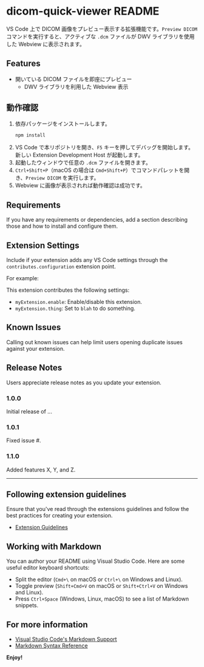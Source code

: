 # dicom-quick-viewer README

VS Code 上で DICOM 画像をプレビュー表示する拡張機能です。`Preview DICOM` コマンドを実行すると、アクティブな `.dcm` ファイルが DWV ライブラリを使用した Webview に表示されます。

## Features

- 開いている DICOM ファイルを即座にプレビュー
  - DWV ライブラリを利用した Webview 表示

## 動作確認

1. 依存パッケージをインストールします。
   ```bash
   npm install
   ```
2. VS Code で本リポジトリを開き、`F5` キーを押してデバッグを開始します。新しい Extension Development Host が起動します。
3. 起動したウィンドウで任意の `.dcm` ファイルを開きます。
4. `Ctrl+Shift+P`（macOS の場合は `Cmd+Shift+P`）でコマンドパレットを開き、`Preview DICOM` を実行します。
5. Webview に画像が表示されれば動作確認は成功です。

## Requirements

If you have any requirements or dependencies, add a section describing those and how to install and configure them.

## Extension Settings

Include if your extension adds any VS Code settings through the `contributes.configuration` extension point.

For example:

This extension contributes the following settings:

* `myExtension.enable`: Enable/disable this extension.
* `myExtension.thing`: Set to `blah` to do something.

## Known Issues

Calling out known issues can help limit users opening duplicate issues against your extension.

## Release Notes

Users appreciate release notes as you update your extension.

### 1.0.0

Initial release of ...

### 1.0.1

Fixed issue #.

### 1.1.0

Added features X, Y, and Z.

---

## Following extension guidelines

Ensure that you've read through the extensions guidelines and follow the best practices for creating your extension.

* [Extension Guidelines](https://code.visualstudio.com/api/references/extension-guidelines)

## Working with Markdown

You can author your README using Visual Studio Code. Here are some useful editor keyboard shortcuts:

* Split the editor (`Cmd+\` on macOS or `Ctrl+\` on Windows and Linux).
* Toggle preview (`Shift+Cmd+V` on macOS or `Shift+Ctrl+V` on Windows and Linux).
* Press `Ctrl+Space` (Windows, Linux, macOS) to see a list of Markdown snippets.

## For more information

* [Visual Studio Code's Markdown Support](http://code.visualstudio.com/docs/languages/markdown)
* [Markdown Syntax Reference](https://help.github.com/articles/markdown-basics/)

**Enjoy!**
